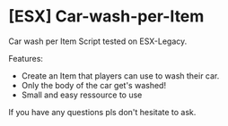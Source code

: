 # [ESX] Car-wash-per-Item
Car wash per Item Script tested on ESX-Legacy.

Features:

- Create an Item that players can use to wash their car.
- Only the body of the car get's washed!
- Small and easy ressource to use

If you have any questions pls don't hesitate to ask.
